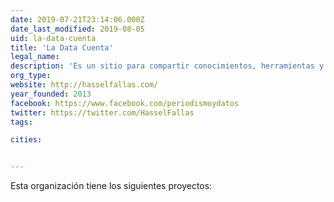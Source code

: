 ```yaml
---
date: 2019-07-21T23:14:06.000Z
date_last_modified: 2019-08-05
uid: la-data-cuenta
title: 'La Data Cuenta'
legal_name: 
description: 'Es un sitio para compartir conocimientos, herramientas y consejos con todos los interesados en el periodismo de datos y la visualización.'
org_type: 
website: http://hasselfallas.com/
year_founded: 2013
facebook: https://www.facebook.com/periodismoydatos
twitter: https://twitter.com/HasselFallas
tags:

cities: 


---
```


Esta organización tiene los siguientes proyectos:


